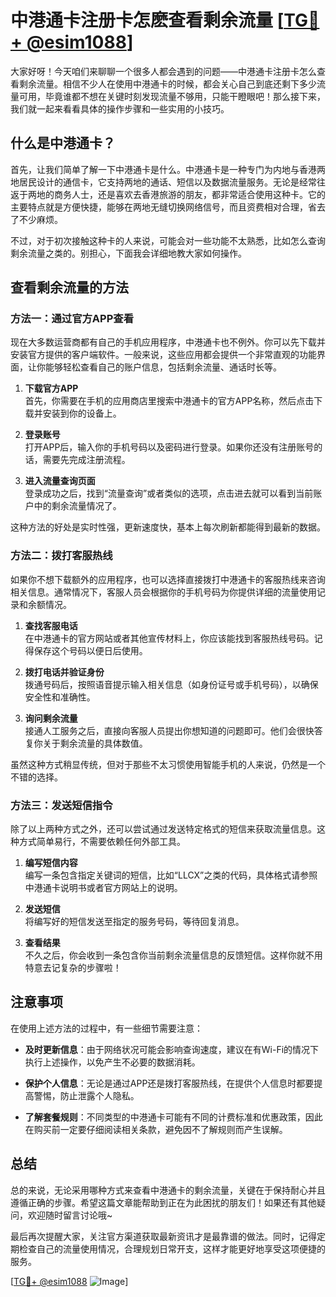 # 中港通卡注册卡怎麽查看剩余流量 [[TG💪+ @esim1088](https://t.me/s/esim1088)]

大家好呀！今天咱们来聊聊一个很多人都会遇到的问题——中港通卡注册卡怎么查看剩余流量。相信不少人在使用中港通卡的时候，都会关心自己到底还剩下多少流量可用，毕竟谁都不想在关键时刻发现流量不够用，只能干瞪眼吧！那么接下来，我们就一起来看看具体的操作步骤和一些实用的小技巧。

## 什么是中港通卡？

首先，让我们简单了解一下中港通卡是什么。中港通卡是一种专门为内地与香港两地居民设计的通信卡，它支持两地的通话、短信以及数据流量服务。无论是经常往返于两地的商务人士，还是喜欢去香港旅游的朋友，都非常适合使用这种卡。它的主要特点就是方便快捷，能够在两地无缝切换网络信号，而且资费相对合理，省去了不少麻烦。

不过，对于初次接触这种卡的人来说，可能会对一些功能不太熟悉，比如怎么查询剩余流量之类的。别担心，下面我会详细地教大家如何操作。

## 查看剩余流量的方法

### 方法一：通过官方APP查看

现在大多数运营商都有自己的手机应用程序，中港通卡也不例外。你可以先下载并安装官方提供的客户端软件。一般来说，这些应用都会提供一个非常直观的功能界面，让你能够轻松查看自己的账户信息，包括剩余流量、通话时长等。

1. **下载官方APP**  
   首先，你需要在手机的应用商店里搜索中港通卡的官方APP名称，然后点击下载并安装到你的设备上。
   
2. **登录账号**  
   打开APP后，输入你的手机号码以及密码进行登录。如果你还没有注册账号的话，需要先完成注册流程。

3. **进入流量查询页面**  
   登录成功之后，找到“流量查询”或者类似的选项，点击进去就可以看到当前账户中的剩余流量情况了。

这种方法的好处是实时性强，更新速度快，基本上每次刷新都能得到最新的数据。

### 方法二：拨打客服热线

如果你不想下载额外的应用程序，也可以选择直接拨打中港通卡的客服热线来咨询相关信息。通常情况下，客服人员会根据你的手机号码为你提供详细的流量使用记录和余额情况。

1. **查找客服电话**  
   在中港通卡的官方网站或者其他宣传材料上，你应该能找到客服热线号码。记得保存这个号码以便日后使用。

2. **拨打电话并验证身份**  
   拨通号码后，按照语音提示输入相关信息（如身份证号或手机号码），以确保安全性和准确性。

3. **询问剩余流量**  
   接通人工服务之后，直接向客服人员提出你想知道的问题即可。他们会很快答复你关于剩余流量的具体数值。

虽然这种方式稍显传统，但对于那些不太习惯使用智能手机的人来说，仍然是一个不错的选择。

### 方法三：发送短信指令

除了以上两种方式之外，还可以尝试通过发送特定格式的短信来获取流量信息。这种方式简单易行，不需要依赖任何外部工具。

1. **编写短信内容**  
   编写一条包含指定关键词的短信，比如“LLCX”之类的代码，具体格式请参照中港通卡说明书或者官方网站上的说明。

2. **发送短信**  
   将编写好的短信发送至指定的服务号码，等待回复消息。

3. **查看结果**  
   不久之后，你会收到一条包含你当前剩余流量信息的反馈短信。这样你就不用特意去记复杂的步骤啦！

## 注意事项

在使用上述方法的过程中，有一些细节需要注意：

- **及时更新信息**：由于网络状况可能会影响查询速度，建议在有Wi-Fi的情况下执行上述操作，以免产生不必要的数据消耗。
  
- **保护个人信息**：无论是通过APP还是拨打客服热线，在提供个人信息时都要提高警惕，防止泄露个人隐私。

- **了解套餐规则**：不同类型的中港通卡可能有不同的计费标准和优惠政策，因此在购买前一定要仔细阅读相关条款，避免因不了解规则而产生误解。

## 总结

总的来说，无论采用哪种方式来查看中港通卡的剩余流量，关键在于保持耐心并且遵循正确的步骤。希望这篇文章能帮助到正在为此困扰的朋友们！如果还有其他疑问，欢迎随时留言讨论哦~

最后再次提醒大家，关注官方渠道获取最新资讯才是最靠谱的做法。同时，记得定期检查自己的流量使用情况，合理规划日常开支，这样才能更好地享受这项便捷的服务。

[[TG💪+ @esim1088](https://t.me/s/esim1088) ![Image](https://i.postimg.cc/4NQfJmqS/Snipaste-2025-05-13-00-14-12.png)]